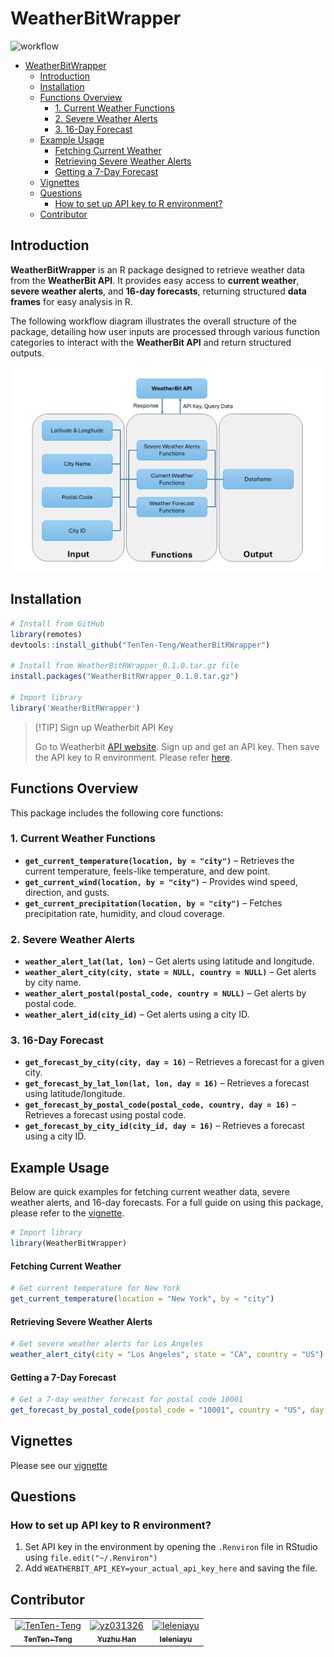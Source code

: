 # WeatherBitWrapper
![workflow](https://github.com/TenTen-Teng/WeatherBitRWrapper/actions/workflows/weatherbitrwrapper.yml/badge.svg)

- [WeatherBitWrapper](#weatherbitwrapper)
  - [Introduction](#introduction)
  - [Installation](#installation)
  - [Functions Overview](#functions-overview)
    - [1. Current Weather Functions](#1-current-weather-functions)
    - [2. Severe Weather Alerts](#2-severe-weather-alerts)
    - [3. 16-Day Forecast](#3-16-day-forecast)
  - [Example Usage](#example-usage)
      - [Fetching Current Weather](#fetching-current-weather)
      - [Retrieving Severe Weather Alerts](#retrieving-severe-weather-alerts)
      - [Getting a 7-Day Forecast](#getting-a-7-day-forecast)
  - [Vignettes](#vignettes)
  - [Questions](#questions)
    - [How to set up API key to R environment?](#how-to-set-up-api-key-to-r-environment)
  - [Contributor](#contributor)

## Introduction

**WeatherBitWrapper** is an R package designed to retrieve weather data from the **WeatherBit API**. It provides easy access to **current weather**, **severe weather alerts**, and **16-day forecasts**, returning structured **data frames** for easy analysis in R.

The following workflow diagram illustrates the overall structure of the package, detailing how user inputs are processed through various function categories to interact with the **WeatherBit API** and return structured outputs.

![WeatherBitRWrapper Workflow](./man/figures/workflow.png)

## Installation

```r
# Install from GitHub
library(remotes)
devtools::install_github("TenTen-Teng/WeatherBitRWrapper")

# Install from WeatherBitRWrapper_0.1.0.tar.gz file
install.packages("WeatherBitRWrapper_0.1.0.tar.gz")

# Import library
library('WeatherBitRWrapper')
```

> [!TIP] Sign up Weatherbit API Key
> 
> Go to Weatherbit [API website](https://www.weatherbit.io/). Sign up and get an API key. Then save the API key to R environment. Please refer [here](README.md#how-to-set-up-api-key-to-r-environment).


## Functions Overview
This package includes the following core functions:

### 1. Current Weather Functions
- **`get_current_temperature(location, by = "city")`** – Retrieves the current temperature, feels-like temperature, and dew point.
- **`get_current_wind(location, by = "city")`** – Provides wind speed, direction, and gusts.
- **`get_current_precipitation(location, by = "city")`** – Fetches precipitation rate, humidity, and cloud coverage.

### 2. Severe Weather Alerts
- **`weather_alert_lat(lat, lon)`** – Get alerts using latitude and longitude.
- **`weather_alert_city(city, state = NULL, country = NULL)`** – Get alerts by city name.
- **`weather_alert_postal(postal_code, country = NULL)`** – Get alerts by postal code.
- **`weather_alert_id(city_id)`** – Get alerts using a city ID.

### 3. 16-Day Forecast
- **`get_forecast_by_city(city, day = 16)`** – Retrieves a forecast for a given city.
- **`get_forecast_by_lat_lon(lat, lon, day = 16)`** – Retrieves a forecast using latitude/longitude.
- **`get_forecast_by_postal_code(postal_code, country, day = 16)`** – Retrieves a forecast using postal code.
- **`get_forecast_by_city_id(city_id, day = 16)`** – Retrieves a forecast using a city ID.

## Example Usage  
Below are quick examples for fetching current weather data, severe weather alerts, and 16-day forecasts. For a full guide on using this package, please refer to the [vignette](./vignettes/Example.Rmd).

```r
# Import library
library(WeatherBitWrapper)
```

#### Fetching Current Weather

```r
# Get current temperature for New York
get_current_temperature(location = "New York", by = "city")
```

#### Retrieving Severe Weather Alerts
```r
# Get severe weather alerts for Los Angeles
weather_alert_city(city = "Los Angeles", state = "CA", country = "US")
```

#### Getting a 7-Day Forecast
```r
# Get a 7-day weather forecast for postal code 10001
get_forecast_by_postal_code(postal_code = "10001", country = "US", day = 16)
```

## Vignettes
Please see our [vignette](./vignettes/Example.Rmd)

## Questions

### How to set up API key to R environment?

1. Set API key in the environment by opening the `.Renviron` file in RStudio using `file.edit("~/.Renviron")`
2. Add `WEATHERBIT_API_KEY=your_actual_api_key_here` and saving the file.
   
## Contributor
<!-- readme: contributors -start -->
<table>
	<tbody>
		<tr>
            <td align="center">
                <a href="https://github.com/TenTen-Teng">
                    <img src="https://avatars.githubusercontent.com/u/18547241?v=4" width="100;" alt="TenTen-Teng"/>
                    <br />
                    <sub><b>TenTen-Teng</b></sub>
                </a>
            </td>
            <td align="center">
                <a href="https://github.com/yz031326">
                    <img src="https://avatars.githubusercontent.com/u/180347465?v=4" width="100;" alt="yz031326"/>
                    <br />
                    <sub><b>Yuzhu Han</b></sub>
                </a>
            </td>
            <td align="center">
                <a href="https://github.com/Ieleniayu">
                    <img src="https://avatars.githubusercontent.com/u/113123777?v=4" width="100;" alt="Ieleniayu"/>
                    <br />
                    <sub><b>Ieleniayu</b></sub>
                </a>
            </td>
		</tr>
	<tbody>
</table>
<!-- readme: contributors -end -->
